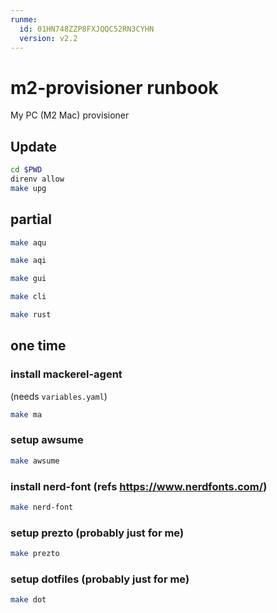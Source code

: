 ```yaml
---
runme:
  id: 01HN748ZZP8FXJQQC52RN3CYHN
  version: v2.2
---
```


# m2-provisioner runbook

My PC (M2 Mac) provisioner


## Update 

```bash
cd $PWD
direnv allow
make upg
```


## partial

```bash
make aqu
```

```bash
make aqi
```

```bash 
make gui
```

```bash 
make cli
```

```bash 
make rust
```


## one time

### install mackerel-agent 
(needs `variables.yaml`)
```bash 
make ma   
```

### setup awsume
```bash
make awsume
```

### install nerd-font (refs https://www.nerdfonts.com/)
```bash
make nerd-font
```

### setup prezto (probably just for me)
```bash
make prezto
```

### setup dotfiles (probably just for me)
```bash
make dot
```
